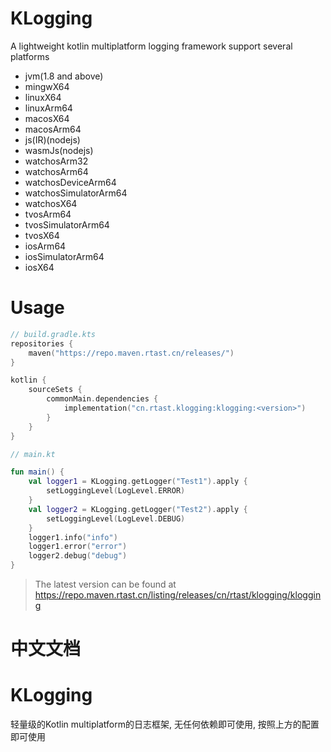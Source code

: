 # KLogging

A lightweight kotlin multiplatform logging framework support several platforms

- jvm(1.8 and above)
- mingwX64
- linuxX64
- linuxArm64
- macosX64
- macosArm64
- js(IR)(nodejs)
- wasmJs(nodejs)
- watchosArm32
- watchosArm64
- watchosDeviceArm64
- watchosSimulatorArm64
- watchosX64
- tvosArm64
- tvosSimulatorArm64
- tvosX64
- iosArm64
- iosSimulatorArm64
- iosX64

# Usage

```kotlin
// build.gradle.kts
repositories {
    maven("https://repo.maven.rtast.cn/releases/")
}

kotlin {
    sourceSets {
        commonMain.dependencies {
            implementation("cn.rtast.klogging:klogging:<version>")
        }
    }
}

// main.kt

fun main() {
    val logger1 = KLogging.getLogger("Test1").apply {
        setLoggingLevel(LogLevel.ERROR)
    }
    val logger2 = KLogging.getLogger("Test2").apply {
        setLoggingLevel(LogLevel.DEBUG)
    }
    logger1.info("info")
    logger1.error("error")
    logger2.debug("debug")
}
```

> The latest version can be found at https://repo.maven.rtast.cn/listing/releases/cn/rtast/klogging/klogging

# 中文文档

# KLogging

轻量级的Kotlin multiplatform的日志框架, 无任何依赖即可使用, 按照上方的配置即可使用

